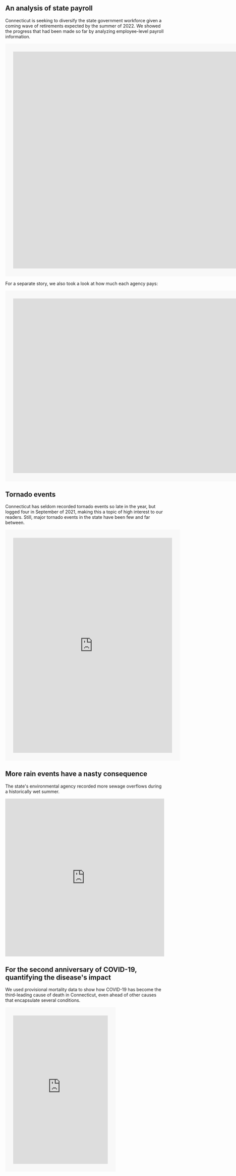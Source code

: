 ## An analysis of state payroll
Connecticut is seeking to diversify the state government workforce given a coming wave of retirements expected by the summer of 2022. We showed the progress that had been made so far by analyzing employee-level payroll information.
<iframe title="Among new hires to CT state government, whites have been overrepresented, Hispanics underrepresented" aria-label="Bar Chart" id="datawrapper-chart-Ij7Bl" src="https://datawrapper.dwcdn.net/Ij7Bl/2/" scrolling="no" frameborder="0" style="background:#F8F8F8; padding:5%; width: 95vh; border: none;" height="687"></iframe><script type="text/javascript">!function(){"use strict";window.addEventListener("message",(function(e){if(void 0!==e.data["datawrapper-height"]){var t=document.querySelectorAll("iframe");for(var a in e.data["datawrapper-height"])for(var r=0;r<t.length;r++){if(t[r].contentWindow===e.source)t[r].style.height=e.data["datawrapper-height"][a]+"px"}}}))}();</script>
  
For a separate story, we also took a look at how much each agency pays:
<iframe title="Pay ranges at CT state agencies varied in 2021" aria-label="Dot Plot" id="datawrapper-chart-E64Hd" src="https://datawrapper.dwcdn.net/E64Hd/4/" scrolling="no" frameborder="0" style="background: #F8F8F8; padding:5%; width: 85vh; border: none;" height="553"></iframe><script type="text/javascript">!function(){"use strict";window.addEventListener("message",(function(e){if(void 0!==e.data["datawrapper-height"]){var t=document.querySelectorAll("iframe");for(var a in e.data["datawrapper-height"])for(var r=0;r<t.length;r++){if(t[r].contentWindow===e.source)t[r].style.height=e.data["datawrapper-height"][a]+"px"}}}))}();</script>
  
## Tornado events
Connecticut has seldom recorded tornado events so late in the year, but logged four in September of 2021, making this a topic of high interest to our readers. Still, major tornado events in the state have been few and far between. 
<iframe title="Connecticut has seen just a few devastating, major tornadoes since 1950" aria-label="map" id="datawrapper-chart-v0Cf7" src="https://datawrapper.dwcdn.net/v0Cf7/3/" scrolling="no" frameborder="0" style="width: 0; background: #F8F8F8; padding:5%; min-width: 100% !important; border: none;" height="681"></iframe><script type="text/javascript">!function(){"use strict";window.addEventListener("message",(function(e){if(void 0!==e.data["datawrapper-height"]){var t=document.querySelectorAll("iframe");for(var a in e.data["datawrapper-height"])for(var r=0;r<t.length;r++){if(t[r].contentWindow===e.source)t[r].style.height=e.data["datawrapper-height"][a]+"px"}}}))}();
</script>

## More rain events have a nasty consequence
The state's environmental agency recorded more sewage overflows during a historically wet summer. 
<iframe title="The frequency of wastewater overflows in CT is up in 2021 with heavy summer rainfall" aria-label="Interactive line chart" id="datawrapper-chart-rIYL2" src="https://datawrapper.dwcdn.net/rIYL2/7/" scrolling="no" frameborder="0" style="width: 0; min-width: 100% !important; border: none;" height="500"></iframe><script type="text/javascript">!function(){"use strict";window.addEventListener("message",(function(e){if(void 0!==e.data["datawrapper-height"]){var t=document.querySelectorAll("iframe");for(var a in e.data["datawrapper-height"])for(var r=0;r<t.length;r++){if(t[r].contentWindow===e.source)t[r].style.height=e.data["datawrapper-height"][a]+"px"}}}))}();</script>
  
## For the second anniversary of COVID-19, quantifying the disease's impact
We used provisional mortality data to show how COVID-19 has become the third-leading cause of death in Connecticut, even ahead of other causes that encapsulate several conditions.
  
<iframe title="Deaths from COVID-19 in CT outnumber some of the 5 leading causes in 2020 and 2021" aria-label="Grouped Column Chart" id="datawrapper-chart-K6lsq" src="https://datawrapper.dwcdn.net/K6lsq/1/" scrolling="no" frameborder="0" style="background: #F8F8F8; padding:5%; border: none;" height="470"></iframe><script type="text/javascript">!function(){"use strict";window.addEventListener("message",(function(e){if(void 0!==e.data["datawrapper-height"]){var t=document.querySelectorAll("iframe");for(var a in e.data["datawrapper-height"])for(var r=0;r<t.length;r++){if(t[r].contentWindow===e.source)t[r].style.height=e.data["datawrapper-height"][a]+"px"}}}))}();</script>
